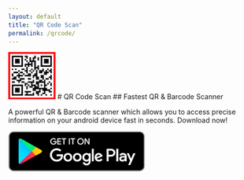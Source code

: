 ```yaml
---
layout: default
title: "QR Code Scan"
permalink: /qrcode/
---
```


<img class="app-icon" src="/images/qrcode-icon.png"/>
# QR Code Scan
## Fastest QR & Barcode Scanner

A powerful QR & Barcode scanner which allows you to access precise information on your android device fast in seconds. Download now!

<div><a class="app-link" id="googleLink" href="https://play.google.com/store/apps/details?id=com.simprosys.scan.qrcode.barcode.reader"><img class="app-icon" src="/images/badgegoogleplay.png"/></a></div>
